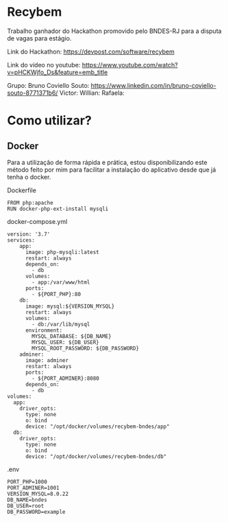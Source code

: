 # Recybem
Trabalho ganhador do Hackathon promovido pelo BNDES-RJ para a disputa de vagas para estágio.

Link do Hackathon: https://devpost.com/software/recybem

Link do vídeo no youtube: https://www.youtube.com/watch?v=pHCKWjfo_Ds&feature=emb_title

Grupo: 
Bruno Coviello Souto: https://www.linkedin.com/in/bruno-coviello-souto-8771371b6/
Victor:
Willian: 
Rafaela:

# Como utilizar?

## Docker

Para a utilização de forma rápida e prática, estou disponibilizando este método feito por mim para facilitar a instalação do aplicativo desde que já tenha o docker.

Dockerfile

````
FROM php:apache
RUN docker-php-ext-install mysqli
````

docker-compose.yml
````
version: '3.7'
services:
    app:
      image: php-mysqli:latest
      restart: always
      depends_on:
        - db
      volumes:
        - app:/var/www/html
      ports:
        - ${PORT_PHP}:80
    db:
      image: mysql:${VERSION_MYSQL}
      restart: always
      volumes:
        - db:/var/lib/mysql
      environment:
        MYSQL_DATABASE: ${DB_NAME}
        MYSQL_USER: ${DB_USER}
        MYSQL_ROOT_PASSWORD: ${DB_PASSWORD}
    adminer:
      image: adminer
      restart: always
      ports:
        - ${PORT_ADMINER}:8080
      depends_on:
        - db
volumes:
  app:  
    driver_opts:
      type: none
      o: bind
      device: "/opt/docker/volumes/recybem-bndes/app"
  db:  
    driver_opts:
      type: none
      o: bind
      device: "/opt/docker/volumes/recybem-bndes/db"
````

.env
````
PORT_PHP=1000
PORT_ADMINER=1001
VERSION_MYSQL=8.0.22
DB_NAME=bndes
DB_USER=root
DB_PASSWORD=example
````
